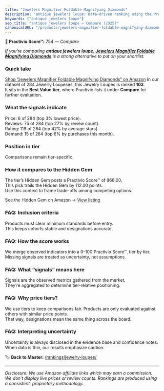 ```yaml
---
title: "Jewelers Magnifier Foldable Magnifying Diamonds"
description: "antique jewelers loupe: Data-driven ranking using the Practivio Score™. Positioned by quality, value, demand, findability, momentum."
keywords: ["antique jewelers loupe"]
seo_title: "antique jewelers loupe — Compare (2025)"
canonicalURL: "/products/jewelers-magnifier-foldable-magnifying-diamonds-B09Y8DWXN5/"
---
```


**🛒 Practivio Score™:** 754 — _Compare_


*If you're comparing **antique jewelers loupe**, **[Jewelers Magnifier Foldable Magnifying Diamonds](https://www.amazon.com/dp/B09Y8DWXN5?tag=practivio-20)** is a strong alternative to put on your shortlist.*
### Quick take
[Shop “Jewelers Magnifier Foldable Magnifying Diamonds” on Amazon](https://www.amazon.com/dp/B09Y8DWXN5?tag=practivio-20)
In our dataset of 284 Jewelry Loupeses, this Jewelry Loupes is ranked **103**.  
It sits in the **Best Value tier**, where Practivio lists it under **Compare** for further evaluation.

### What the signals indicate
Price: 6 of 284 (top 3% lowest price).  
Reviews: 75 of 284 (top 27% by review count).  
Rating: 118 of 284 (top 42% by average stars).  
Demand: 15 of 284 (top 6% by purchases this month).

### Position in tier
Comparisons remain tier-specific.

### How it compares to the Hidden Gem
The tier’s Hidden Gem posts a Practivio Score™ of 866.00.  
This pick trails the Hidden Gem by 112.00 points.  
Use this context to frame trade-offs among competing options.  

See the Hidden Gem on Amazon → [View listing](https://www.amazon.com/dp/B000CAHCQS?tag=practivio-20)

### FAQ: Inclusion criteria
Products must clear minimum standards before entry.  
This keeps cohorts stable and designations accurate.

### FAQ: How the score works
We merge observed indicators into a 0–100 Practivio Score™, tier by tier.  
Missing signals are treated as uncertainty, not assumptions.

### FAQ: What “signals” means here
Signals are the observed metrics gathered from the market.  
They’re aggregated to determine tier-relative positioning.

### FAQ: Why price tiers?
We use tiers to keep comparisons fair. Products are only evaluated against others with similar price points.  
That way, designations mean the same thing across the board.

### FAQ: Interpreting uncertainty
Uncertainty is always disclosed in the evidence base and confidence notes.  
When data is thin, our results emphasize caution.

<!-- Missing template for Compare/CompareWithinPriceClass -->


🏷️ **Back to Master:** [/rankings/jewelry-loupes/](/rankings/jewelry-loupes/)

---
_Disclosure: We use Amazon affiliate links which may earn a commission. We don’t display live prices or review counts. Rankings are produced using a consistent, proprietary methodology._
